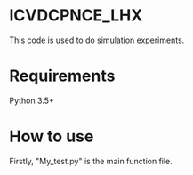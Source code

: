 # ICVDCPNCE_LHX
This code is used to do simulation experiments. 
# Requirements
Python 3.5+
# How to use
Firstly, "My_test.py" is the main function file.
